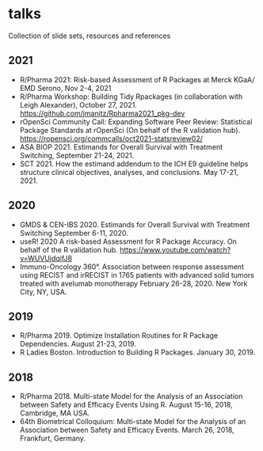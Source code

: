 # talks
Collection of slide sets, resources  and references

## 2021

* R/Pharma 2021: Risk-based Assessment of R Packages at Merck KGaA/ EMD Serono, Nov 2-4, 2021
* R/Pharma Workshop: Building Tidy Rpackages (in collaboration with Leigh Alexander), October 27, 2021. https://github.com/jmanitz/Rpharma2021_pkg-dev
* rOpenSci Community Call: Expanding Software Peer Review: Statistical Package Standards at rOpenSci (On behalf of the R validation hub). https://ropensci.org/commcalls/oct2021-statsreview02/
* ASA BIOP 2021. Estimands for Overall Survival with Treatment Switching, September 21-24, 2021.
* SCT 2021. How the estimand addendum to the ICH E9 guideline helps structure clinical objectives, analyses, and conclusions. May 17-21, 2021. 

## 2020

* GMDS & CEN-IBS 2020. Estimands for Overall Survival with Treatment Switching September 6-11, 2020.
* useR! 2020 A risk-based Assessment for R Package Accuracy. On behalf of the R validation hub. https://www.youtube.com/watch?v=WUVUjdqifJ8
* Immuno-Oncology 360°. Association between response assessment using RECIST and irRECIST in 1765 patients with advanced solid tumors treated with avelumab monotherapy February 26-28, 2020. New York City, NY, USA.

## 2019

* R/Pharma 2019. Optimize Installation Routines for R Package Dependencies. August 21-23, 2019.
* R Ladies Boston. Introduction to Building R Packages. January 30, 2019.

## 2018

* R/Pharma 2018. Multi-state Model for the Analysis of an Association between Safety and Efficacy Events Using R. August 15-16, 2018, Cambridge, MA USA.
* 64th Biometrical Colloquium: Multi-state Model for the Analysis of an Association between Safety and Efficacy Events. March 26, 2018, Frankfurt, Germany.


